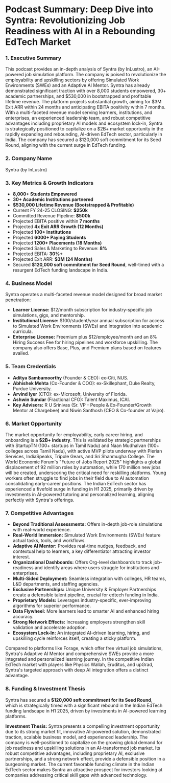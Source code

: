 # Podcast Summary: Deep Dive into Syntra: Revolutionizing Job Readiness with AI in a Rebounding EdTech Market

### **1. Executive Summary**

This podcast provides an in-depth analysis of Syntra (by InLustro), an AI-powered job simulation platform. The company is poised to revolutionize the employability and upskilling sectors by offering Simulated Work Environments (SWEs) and an Adaptive AI Mentor. Syntra has already demonstrated significant traction with over 8,000 students empowered, 30+ academic partnerships, and $530,000 in bootstrapped and profitable lifetime revenue. The platform projects substantial growth, aiming for $3M Exit ARR within 24 months and anticipating EBITA positivity within 7 months. With a multi-faceted revenue model serving learners, institutions, and enterprises, an experienced leadership team, and robust competitive advantages including proprietary AI models and ecosystem lock-in, Syntra is strategically positioned to capitalize on a $2B+ market opportunity in the rapidly expanding and rebounding, AI-driven EdTech sector, particularly in India. The company has secured a $120,000 soft commitment for its Seed Round, aligning with the current surge in EdTech funding.

### **2. Company Name**

Syntra (by InLustro)

### **3. Key Metrics & Growth Indicators**

*   **8,000+ Students Empowered**
*   **30+ Academic Institutions partnered**
*   **$530,000 Lifetime Revenue (Bootstrapped & Profitable)**
*   Current FY 24-25 CLOSING: **$250k**
*   Committed Revenue Pipeline: **$500k**
*   Projected EBITA positive within **7 months**
*   Projected **4x Exit ARR Growth (12 Months)**
*   Projected **100+ Institutions**
*   Projected **6000+ Paying Students**
*   Projected **1200+ Placements (18 Months)**
*   Projected Sales & Marketing to Revenue: **8%**
*   Projected EBITA: **30%+**
*   Projected Exit ARR: **$3M (24 Months)**
*   Secured **$120,000 soft commitment for Seed Round**, well-timed with a resurgent EdTech funding landscape in India.

### **4. Business Model**

Syntra operates a multi-faceted revenue model designed for broad market penetration:

*   **Learner License:** $12/month subscription for industry-specific job simulations, gigs, and mentorship.
*   **Institutional License:** $100/student/year annual subscription for access to Simulated Work Environments (SWEs) and integration into academic curricula.
*   **Enterprise License:** Freemium plus $12/employee/month and an 8% Hiring Success Fee for hiring pipelines and workforce upskilling.
The company also offers Base, Plus, and Premium plans based on features availed.

### **5. Team Credentials**

*   **Aditya Sambamoorthy** (Founder & CEO): ex-Citi, NUS.
*   **Abhishek Mehta** (Co-Founder & COO): ex-Skillephant, Duke Realty, Purdue University.
*   **Arvind Iyer** (CTO): ex-Microsoft, University of Florida.
*   **Ashwin Sundar** (Fractional CFO): Talent Maximus, ICAI.
*   **Key Advisors:** R U Srinivas (Sr. VP - People & Ex-Founder/Growth Mentor at Chargebee) and Niwin Santhosh (CEO & Co-founder at Vajro).

### **6. Market Opportunity**

The market opportunity for employability, early career hiring, and onboarding is a **$2B+ industry**. This is validated by strategic partnerships with StartupTN (100+ startups in Tamil Nadu) and Naan Mudhalvan (100+ colleges across Tamil Nadu), with active MVP pilots underway with Pierian Services, IndiaSpeaks, Tripole Gears, and Sri Shanmugha College. The World Economic Forum's "Future of Jobs Report 2025" highlights a global displacement of 92 million roles by automation, while 170 million new jobs will be created, underscoring the critical need for reskilling platforms. Young workers often struggle to find jobs in their field due to AI automation consolidating early-career positions. The Indian EdTech sector has experienced a fivefold surge in funding in H1 2025, primarily driven by investments in AI-powered tutoring and personalized learning, aligning perfectly with Syntra's offerings.

### **7. Competitive Advantages**

*   **Beyond Traditional Assessments:** Offers in-depth job-role simulations with real-world experience.
*   **Real-World Immersion:** Simulated Work Environments (SWEs) feature actual tasks, tools, and workflows.
*   **Adaptive AI Mentor:** Provides real-time nudges, feedback, and contextual help to learners, a key differentiator attracting investor interest.
*   **Organizational Dashboards:** Offers Org-level dashboards to track job-readiness and identify areas where users struggle for institutions and enterprises.
*   **Multi-Sided Deployment:** Seamless integration with colleges, HR teams, L&D departments, and staffing agencies.
*   **Exclusive Partnerships:** Unique University & Employer Partnerships create a defensible talent pipeline, crucial for edtech funding in India.
*   **Proprietary Models:** Leverages industry-specific, ever-improving algorithms for superior performance.
*   **Data Flywheel:** More learners lead to smarter AI and enhanced hiring accuracy.
*   **Strong Network Effects:** Increasing employers strengthen skill validation and accelerate adoption.
*   **Ecosystem Lock-In:** An integrated AI-driven learning, hiring, and upskilling cycle reinforces itself, creating a sticky platform.

Compared to platforms like Forage, which offer free virtual job simulations, Syntra's Adaptive AI Mentor and comprehensive SWEs provide a more integrated and personalized learning journey. In the competitive Indian EdTech market with players like Physics Wallah, Eruditus, and upGrad, Syntra's targeted approach with deep AI integration offers a distinct advantage.

### **8. Funding & Investment Thesis**

Syntra has secured a **$120,000 soft commitment for its Seed Round**, which is strategically timed with a significant rebound in the Indian EdTech funding landscape in H1 2025, driven by investments in AI-powered learning platforms.

**Investment Thesis:** Syntra presents a compelling investment opportunity due to its strong market fit, innovative AI-powered solution, demonstrated traction, scalable business model, and experienced leadership. The company is well-positioned to capitalize on the growing global demand for job readiness and upskilling solutions in an AI-transformed job market. Its robust competitive advantages, including proprietary AI, exclusive partnerships, and a strong network effect, provide a defensible position in a burgeoning market. The current favorable funding climate in the Indian EdTech sector makes Syntra an attractive prospect for investors looking at companies addressing critical skill gaps with advanced technology.